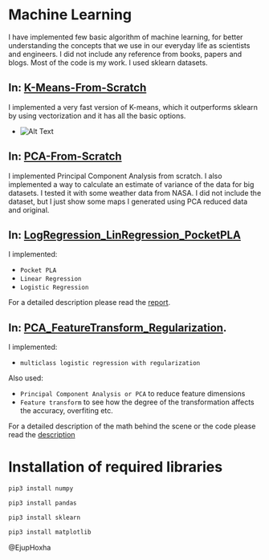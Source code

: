 # Machine Learning

I have implemented few basic algorithm of machine learning, for better understanding the concepts that we use in our everyday life as scientists and engineers. I did not include any reference from books, papers and blogs. Most of the code is my work. I used sklearn datasets.
## In: [K-Means-From-Scratch](https://github.com/ehoxha91/machine_learning_from_scratch/blob/main/kmeans_fast.ipynb)

I implemented a very fast version of K-means, which it outperforms sklearn by using vectorization and it has all the basic options.
- ![Alt Text](https://github.com/ehoxha91/machine_learning_from_scratch/blob/main/thumbnail_test.png)
## In: [PCA-From-Scratch](https://github.com/ehoxha91/machine_learning_from_scratch/blob/main/pca_from_scratch.ipynb)

I implemented Principal Component Analysis from scratch. I also implemented a way to calculate an estimate of variance of the data for big datasets. I tested it with some weather data from NASA. I did not include the dataset, but I just show some maps I generated using PCA reduced data and original.

## In: [LogRegression_LinRegression_PocketPLA](https://github.com/ehoxha91/machine_learning_from_scratch/tree/main/LogRegression_LinRegression_PocketPLA) 

I implemented:

- `Pocket PLA`
- `Linear Regression`
- `Logistic Regression`

For a detailed description please read the [report](https://github.com/ehoxha91/machine_learning_from_scratch/blob/main/LogRegression_LinRegression_PocketPLA/README1.pdf).

## In: [PCA_FeatureTransform_Regularization](https://github.com/ehoxha91/machine_learning_from_scratch/tree/main/PCA_FeatureTransform_Regularization).

I implemented:

- `multiclass logistic regression with regularization`

Also used:

- `Principal Component Analysis or PCA` to reduce feature dimensions
- `Feature transform` to see how the degree of the transformation affects the accuracy, overfiting etc.

For a detailed description of the math behind the scene or the code please read the [description](https://github.com/ehoxha91/machine_learning_from_scratch/blob/main/PCA_FeatureTransform_Regularization/README2.pdf)


# Installation of required libraries

```bash 
pip3 install numpy

pip3 install pandas

pip3 install sklearn

pip3 install matplotlib
```

@EjupHoxha
